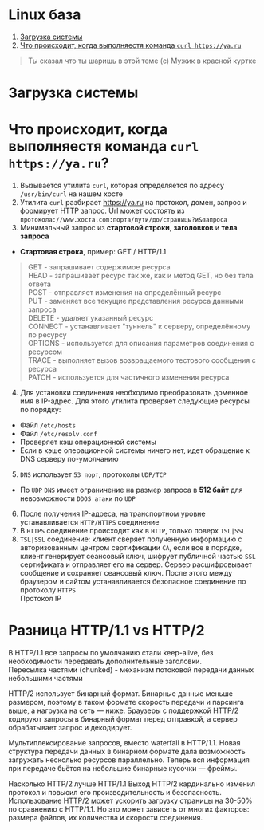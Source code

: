 # Linux база  
1. [Загрузка системы](#Загрузка-системы)  
2. [Что происходит, когда выполняестя команда `curl https://ya.ru`](#Что-происходит,-когда-выполняестя-команда-`curl-https://ya.ru`)  

> Ты сказал что ты шаришь в этой теме (с) Мужик в красной куртке  
# Загрузка системы

# Что происходит, когда выполняестя команда `curl https://ya.ru`?  

1. Вызывается утилита `curl`, которая определяется по адресу `/usr/bin/curl` на нашем хосте  
2. Утилита `curl` разбирает https://ya.ru на протокол, домен, запрос и формирует HTTP запрос. Url может состоять из `протокола://www.хоста.com:порта/пути/до/страницы?и&запроса`   
3. Минимальный запрос из **стартовой строки**, **заголовков** и **тела запроса**  
  - **Стартовая строка**, пример: GET / HTTP/1.1  
  > GET  - запрашивает содержимое ресурса  
    HEAD - запрашивает ресурс так же, как и метод GET, но без тела ответа  
    POST - отправляет изменения на определённый ресурс  
    PUT  - заменяет все текущие представления ресурса данными запроса  
    DELETE  - удаляет указанный ресурс  
    CONNECT - устанавливает "туннель" к серверу, определённому по ресурсу  
    OPTIONS - используется для описания параметров соединения с ресурсом  
    TRACE   - выполняет вызов возвращаемого тестового сообщения с ресурса  
    PATCH   - используется для частичного изменения ресурса  
4. Для установки соединения необходимо преобразовать доменное имя в IP-адрес. Для этого утилита проверяет следующие ресурсы по порядку:  
  - Файл `/etc/hosts`  
  - Файл `/etc/resolv.conf`  
  - Проверяет кэш операционной системы  
  - Если в кэше операционной системы ничего нет, идет обращение к DNS серверу по-умолчанию  
5. `DNS` использует `53 порт`, протоколы `UDP/TCP`  
  - По `UDP` `DNS` имеет ограничение на размер запроса в **512 байт** для невозможности `DDOS атаки` по `UDP`  
6. После получения IP-адреса, на транспортном уровне устанавливается `HTTP/HTTPS` соединение  
7. В `HTTPS` соединение происходит как в `HTTP`, только поверх `TSL|SSL`  
8. `TSL|SSL` соединение: клиент сверяет полученную информацию с авторизованным центром сертификации `CA`, если все в порядке, клиент генерирует сеансовый ключ, шифрует публичной частью `SSL` сертификата и отправляет его на сервер. Сервер расшифровывает сообщение и сохраняет сеансовый ключ. После этого между браузером и сайтом устанавливается безопасное соединение по протоколу `HTTPS`  
Протокол IP 

# Разница HTTP/1.1 vs HTTP/2   
В HTTP/1.1 все запросы по умолчанию стали keep-alive, без необходимости передавать дополнительные заголовки.  
Пересылка частями (chunked) - механизм потоковой передачи данных небольшими частями  

HTTP/2 использует бинарный формат. Бинарные данные меньше размером, поэтому в таком формате скорость передачи и парсинга выше, а нагрузка на сеть — ниже. Браузеры с поддержкой HTTP/2 кодируют запросы в бинарный формат перед отправкой, а сервер обрабатывает запрос и декодирует.

Мультиплексирование запросов, вместо waterfall в HTTP/1.1. Новая структура передачи данных в бинарном формате дала возможность загружать несколько ресурсов параллельно. Теперь вся информация при передаче бьётся на небольшие бинарные кусочки — фреймы.  

Насколько HTTP/2 лучше HTTP/1.1
Выход HTTP/2 кардинально изменил протокол и повысил его производительность и безопасность. Использование HTTP/2 может ускорить загрузку страницы на 30-50% по сравнению с HTTP/1.1. Но это может зависеть от многих факторов: размера файлов, их количества и скорости соединения.  